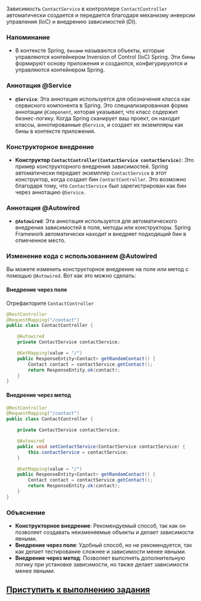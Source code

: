Зависимость `ContactService` в контроллере `ContactController` автоматически создается и передается благодаря механизму инверсии управления (IoC) и внедрению зависимостей (DI). 

### Напоминание
- В контексте Spring, `бинами` называются объекты, которые управляются контейнером Inversion of Control (IoC) Spring. Эти бины формируют основу приложения и создаются, конфигурируются и управляются контейнером Spring.

### Аннотация @Service

- **`@Service`**: Эта аннотация используется для обозначения класса как сервисного компонента в Spring. Это специализированная форма аннотации `@Component`, которая указывает, что класс содержит бизнес-логику. Когда Spring сканирует ваш проект, он находит классы, аннотированные `@Service`, и создает их экземпляры как бины в контексте приложения.

### Конструкторное внедрение

- **Конструктор `ContactController(ContactService contactService)`**: Это пример конструкторного внедрения зависимостей. Spring автоматически передает экземпляр `ContactService` в этот конструктор, когда создает бин `ContactController`. Это возможно благодаря тому, что `ContactService` был зарегистрирован как бин через аннотацию `@Service`.

### Аннотация @Autowired

- **`@Autowired`**: Эта аннотация используется для автоматического внедрения зависимостей в поля, методы или конструкторы. Spring Framework автоматически находит и внедряет подходящий бин в отмеченное место.

### Изменение кода с использованием @Autowired

Вы можете изменить конструкторное внедрение на поле или метод с помощью `@Autowired`. Вот как это можно сделать:

#### Внедрение через поле

Отрефакторите `ContactController`

```java
@RestController
@RequestMapping("/contact")
public class ContactController {

    @Autowired
    private ContactService contactService;

    @GetMapping(value = "/")
    public ResponseEntity<Contact> getRandomContact() {
        Contact contact = contactService.getContact();
        return ResponseEntity.ok(contact);
    }
}
```

#### Внедрение через метод

```java
@RestController
@RequestMapping("/contact")
public class ContactController {

    private ContactService contactService;

    @Autowired
    public void setContactService(ContactService contactService) {
        this.contactService = contactService;
    }

    @GetMapping(value = "/")
    public ResponseEntity<Contact> getRandomContact() {
        Contact contact = contactService.getContact();
        return ResponseEntity.ok(contact);
    }
}
```

### Объяснение

- **Конструкторное внедрение**: Рекомендуемый способ, так как он позволяет создавать неизменяемые объекты и делает зависимости явными.
- **Внедрение через поле**: Удобный способ, но не рекомендуется, так как делает тестирование сложнее и зависимости менее явными.
- **Внедрение через метод**: Позволяет выполнять дополнительную логику при установке зависимости, но также делает зависимости менее явными.

## [Приступить к выполнению задания](./../part-05.md)
